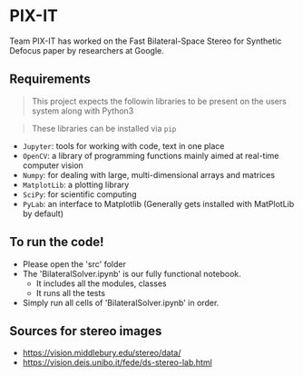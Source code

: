 # PIX-IT

Team PIX-IT has worked on the Fast Bilateral-Space Stereo for Synthetic Defocus paper by researchers at Google.


##  Requirements
> This project expects the followin libraries to be present on the users system along with Python3

> These libraries can be installed via `pip`

- `Jupyter`: tools for working with code, text in one place
- `OpenCV`: a library of programming functions mainly aimed at real-time computer vision
- `Numpy`: for dealing with large, multi-dimensional arrays and matrices
- `MatplotLib`: a plotting library 
- `SciPy`: for scientific computing
- `PyLab`: an interface to Matplotlib (Generally gets installed with MatPlotLib by default)

## To run the code!
  - Please open the 'src' folder
  - The 'BilateralSolver.ipynb' is our fully functional notebook. 
    - It includes all the modules, classes
    - It runs all the tests
  - Simply run all cells of 'BilateralSolver.ipynb' in order.



## Sources for stereo images
- https://vision.middlebury.edu/stereo/data/
- https://vision.deis.unibo.it/fede/ds-stereo-lab.html
